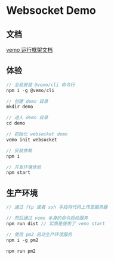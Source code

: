 # Websocket Demo

## 文档

[vemo 运行框架文档](https://github.com/vemoteam/vemo)

## 体验

```js
// 全局安装 @vemo/cli 命令行
npm i -g @vemo/cli

// 创建 demo 目录
mkdir demo

// 进入 demo 目录
cd demo

// 初始化 websocket demo
vemo init websocket

// 安装依赖
npm i

// 开发环境体验
npm start
```

## 生产环境

```js
// 通过 ftp 或者 ssh 手段将代码上传至服务器

// 然后通过 vemo 本身的命令启动服务
npm run dist // 实质是使用了 vemo start

// 使用 pm2 启动生产环境服务
npm i -g pm2

npm run pm2
```